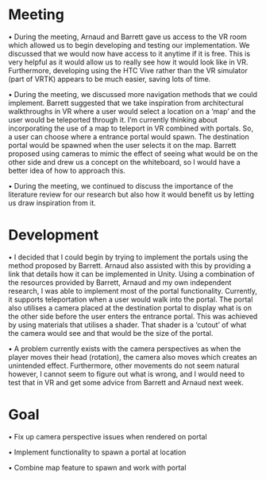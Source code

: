 # Meeting
•	During the meeting, Arnaud and Barrett gave us access to the VR room which allowed us to begin developing and testing our implementation. We discussed that we would now have access to it anytime if it is free. This is very helpful as it would allow us to really see how it would look like in VR. Furthermore, developing using the HTC Vive rather than the VR simulator (part of VRTK) appears to be much easier, saving lots of time.

•	During the meeting, we discussed more navigation methods that we could implement. Barrett suggested that we take inspiration from architectural walkthroughs in VR where a user would select a location on a ‘map’ and the user would be teleported through it. I’m currently thinking about incorporating the use of a map to teleport in VR combined with portals. So, a user can choose where a entrance portal would spawn. The destination portal would be spawned when the user selects it on the map. Barrett proposed using cameras to mimic the effect of seeing what would be on the other side and drew us a concept on the whiteboard, so I would have a better idea of how to approach this. 

•	During the meeting, we continued to discuss the importance of the literature review for our research but also how it would benefit us by letting us draw inspiration from it. 

# Development
•	I decided that I could begin by trying to implement the portals using the method proposed by Barrett. Arnaud also assisted with this by providing a link that details how it can be implemented in Unity. Using a combination of the resources provided by Barrett, Arnaud and my own independent research, I was able to implement most of the portal functionality. Currently, it supports teleportation when a user would walk into the portal. The portal also utilises a camera placed at the destination portal to display what is on the other side before the user enters the entrance portal. This was achieved by using materials that utilises a shader. That shader is a ‘cutout’ of what the camera would see and that would be the size of the portal. 

•	A problem currently exists with the camera perspectives as when the player moves their head (rotation), the camera also moves which creates an unintended effect. Furthermore, other movements do not seem natural however, I cannot seem to figure out what is wrong, and I would need to test that in VR and get some advice from Barrett and Arnaud next week. 

# Goal
•	Fix up camera perspective issues when rendered on portal

•	Implement functionality to spawn a portal at location 

•	Combine map feature to spawn and work with portal 

